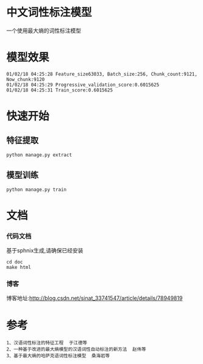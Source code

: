 # 中文词性标注模型
一个使用最大熵的词性标注模型

# 模型效果

    01/02/18 04:25:28 Feature_size63033, Batch_size:256, Chunk_count:9121, Now_chunk:9120
    01/02/18 04:25:29 Progressive_validation_score:0.6015625
    01/02/18 04:25:31 Train_score:0.6015625

# 快速开始
## 特征提取

    python manage.py extract

## 模型训练

    python manage.py train

# 文档
### 代码文档
基于sphnix生成,请确保已经安装

    cd doc
    make html

### 博客
博客地址:http://blog.csdn.net/sinat_33741547/article/details/78949819

# 参考

	1、汉语词性标注的特征工程  于江德等
	2、一种基于改进的最大熵模型的汉语词性自动标注的新方法  赵伟等
	3、基于最大熵的哈萨克语词性标注模型  桑海岩等
